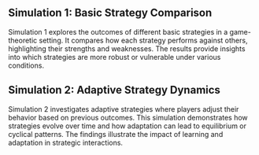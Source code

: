 ## Simulation 1: Basic Strategy Comparison

Simulation 1 explores the outcomes of different basic strategies in a game-theoretic setting. It compares how each strategy performs against others, highlighting their strengths and weaknesses. The results provide insights into which strategies are more robust or vulnerable under various conditions.

## Simulation 2: Adaptive Strategy Dynamics

Simulation 2 investigates adaptive strategies where players adjust their behavior based on previous outcomes. This simulation demonstrates how strategies evolve over time and how adaptation can lead to equilibrium or cyclical patterns. The findings illustrate the impact of learning and adaptation in strategic interactions.
